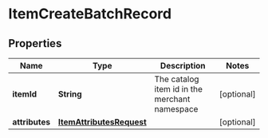 

# ItemCreateBatchRecord

## Properties

Name | Type | Description | Notes
------------ | ------------- | ------------- | -------------
**itemId** | **String** | The catalog item id in the merchant namespace |  [optional]
**attributes** | [**ItemAttributesRequest**](ItemAttributesRequest.md) |  |  [optional]




